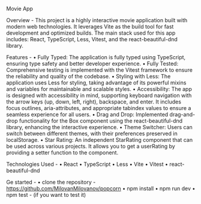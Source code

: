 Movie App

Overview -
  This project is a highly interactive movie application built with modern web technologies.
  It leverages Vite as the build tool for fast development and optimized builds.
  The main stack used for this app includes:
  React, TypeScript, Less, Vitest, and the react-beautiful-dnd library.

Features -
• Fully Typed: The application is fully typed using TypeScript,
  ensuring type safety and better developer experience.
• Fully Tested: Comprehensive testing is implemented with the Vitest framework
  to ensure the reliability and quality of the codebase.
• Styling with Less: The application uses Less for styling,
  taking advantage of its powerful mixins and variables for maintainable and scalable styles.
• Accessibility: The app is designed with accessibility in mind,
  supporting keyboard navigation with the arrow keys (up, down, left, right), backspace, and enter.
  It includes focus outlines, aria-attributes,
  and appropriate tabindex values to ensure a seamless experience for all users.
• Drag and Drop: Implemented drag-and-drop functionality for the Box component
  using the react-beautiful-dnd library, enhancing the interactive experience.
• Theme Switcher: Users can switch between different themes,
  with their preferences preserved in localStorage.
• Star Rating: An independent StarRating component that can be used across various projects. It allows you to get a userRating by 
  providing a setter function to the component.

Technologies Used -
• React
• TypeScript
• Less
• Vite
• Vitest
• react-beautiful-dnd

Ge started - 
• clone the repository - https://github.com/MilovanMilovanov/popcorn
• npm install
• npm run dev
• npm test - (if you want to test it)
